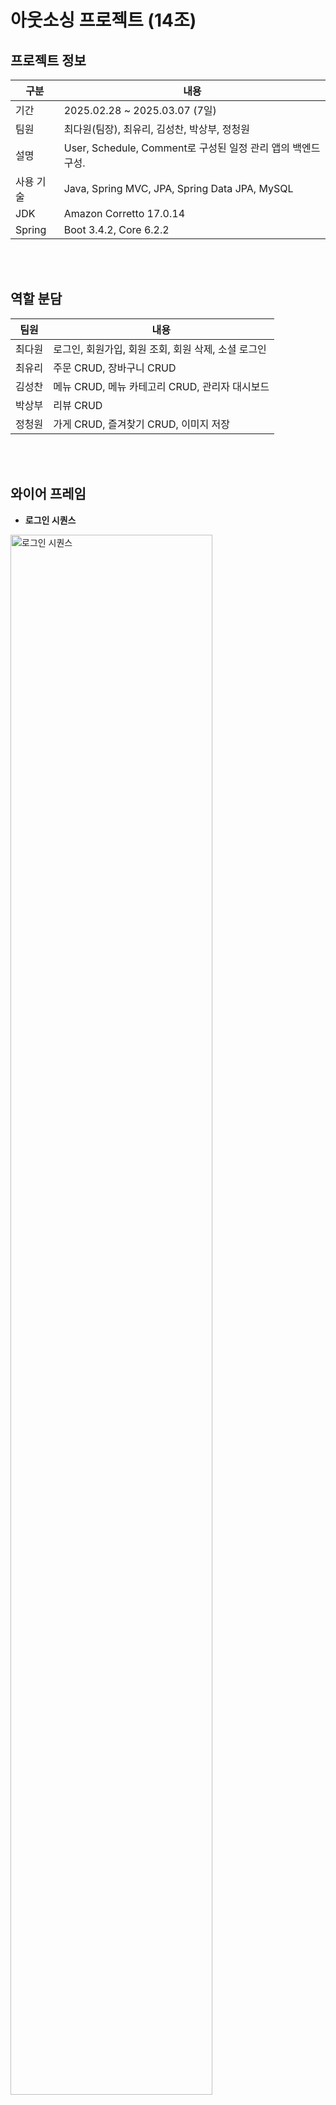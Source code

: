 # 아웃소싱 프로젝트 (14조)

## 프로젝트 정보
| 구분     | 내용                                                   |
|--------|------------------------------------------------------|
| 기간     | 2025.02.28 ~ 2025.03.07 (7일)                                |
| 팀원     | 최다원(팀장), 최유리, 김성찬, 박상부, 정청원                                |
| 설명     | User, Schedule, Comment로 구성된 일정 관리 앱의 백엔드 구성.        |
| 사용 기술  | Java, Spring MVC, JPA, Spring Data JPA, MySQL                 |
| JDK    | Amazon Corretto 17.0.14                    |
| Spring | Boot 3.4.2, Core 6.2.2                               |
  
<br/><br/>

## 역할 분담

| 팀원  | 내용                             |
|-----|--------------------------------|
| 최다원 | 로그인, 회원가입, 회원 조회, 회원 삭제, 소셜 로그인 |
| 최유리 | 주문 CRUD, 장바구니 CRUD             |
| 김성찬 | 메뉴 CRUD, 메뉴 카테고리 CRUD, 관리자 대시보드 |
| 박상부 | 리뷰 CRUD                        | 
| 정청원 | 가게 CRUD, 즐겨찾기 CRUD, 이미지 저장     |


<br/><br/>

## 와이어 프레임
- <b>로그인 시퀀스</b>
<img width="80%" alt="로그인 시퀀스" src="https://github.com/user-attachments/assets/7e27e066-c988-4e48-aea3-4b87cb5be10f" />

- <b>메인 시퀀스</b>
<img width="80%" alt="메인 시퀀스" src="https://github.com/user-attachments/assets/987db3be-0dc4-4ed2-b10f-262951824b9b" />

<br/><br/>

## ERD
<image src="https://github.com/user-attachments/assets/491dc48a-4427-4b05-98c1-7483276d023e" width="80%"></image>

<br/><br/>

## API 명세서
<br/>

<details>
  <summary><b>유저</b></summary>
  <br/>
  <div>
    <image src="https://github.com/user-attachments/assets/f7f3576e-29c0-4619-bf19-29c650626205" width="80%"></image>
  </div>
</details>

<details>
  <summary><b>프로필</b></summary>
  <br/>
  <div>
    <image src="https://github.com/user-attachments/assets/01e060bd-c048-4b8a-9dd5-bb4e23c92f46" width="80%"></image>
    <image src="https://github.com/user-attachments/assets/9024f15e-9142-4adc-a216-a28d53e98c03" width="80%"></image>
  </div>
</details>

<details>
  <summary><b>친구</b></summary>
  <br/>
  <div>
    <image src="https://github.com/user-attachments/assets/b3c2d168-5048-40d0-9d4f-1e34eae83b83" width="80%"></image>
    <image src="https://github.com/user-attachments/assets/ad0d85eb-a96b-4871-a064-b91e094b9a1d" width="80%"></image>
  </div>
</details>

<details>
  <summary><b>게시글</b></summary>
  <br/>
  <div>
    <image src="https://github.com/user-attachments/assets/e9eea4c5-ec36-4cf0-8717-a6548a84fd08" width="80%"></image>
    <image src="https://github.com/user-attachments/assets/c98d24e0-b232-47c3-ae26-a34bdd589435" width="80%"></image>
    <image src="https://github.com/user-attachments/assets/53329fee-57f4-4b91-b055-897f80d533c2" width="80%"></image>
    <image src="https://github.com/user-attachments/assets/e9fefa3b-788d-4539-9f58-c6e3a59ae877" width="80%"></image>
  </div>
</details>

<details>
  <summary><b>댓글</b></summary>
  <br/>
  <div>
    <image src="https://github.com/user-attachments/assets/0087623e-3770-47f5-878c-06c9b9d4827d" width="80%"></image>
    <image src="https://github.com/user-attachments/assets/dab37dcc-6661-4cb1-87d5-e20096843723" width="80%"></image>
  </div>
</details>

